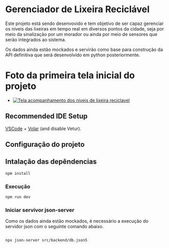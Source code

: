 # Gerenciador de Lixeira Reciclável

Este projeto está sendo desenvovido e tem objetivo de ser capaz gerenciar os niveis das lixeiras em tempo real em diversos pontos da cidade, seja por meio da sinalização por um morador ou ainda por meio de sensores que serão integrados ao sistema.

Os dados ainda estão mockados e servirão como base para construção da API definitiva que será desenvolvido em python posteriormente.

# Foto da primeira tela inicial do projeto
- [![Tela acompanhamento dos niveis de lixeira reciclavel](src/assets/public/imagens/tela_acompanhamento_lixeiras_reciclaveis.png "Logo, framework vue.js")](src/assets/public/imagens/tela_acompanhamento_lixeiras_reciclaveis.png)

## Recommended IDE Setup

[VSCode](https://code.visualstudio.com/) + [Volar](https://marketplace.visualstudio.com/items?itemName=Vue.volar) (and disable Vetur).

## Configuração do projeto

## Intalação das depêndencias

```sh
npm install
```

### Execução

```sh
npm run dev
```

### Iniciar servivor json-server

Como os dados ainda estão mockados, é necessário a execução do servidor json com o seguinte comando abaixo.

```sh

npx json-server src/backend/db.json5

```